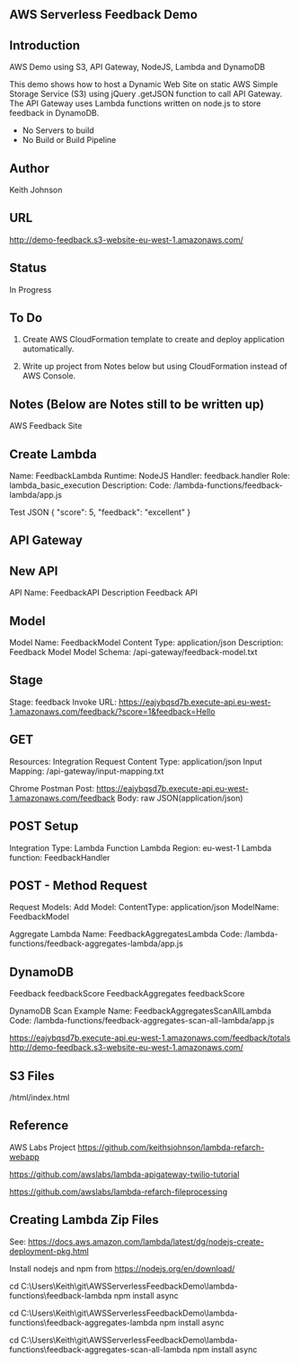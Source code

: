AWS Serverless Feedback Demo
----------------------------

Introduction
------------
AWS Demo using S3, API Gateway, NodeJS, Lambda and DynamoDB

This demo shows how to host a Dynamic Web Site on static AWS Simple Storage Service (S3) using jQuery .getJSON function to call API Gateway.
The API Gateway uses Lambda functions written on node.js to store feedback in DynamoDB.

- No Servers to build
- No Build or Build Pipeline

Author
------ 
Keith Johnson

URL
---
http://demo-feedback.s3-website-eu-west-1.amazonaws.com/

Status
------
In Progress

To Do
-----
1. Create AWS CloudFormation template to create and deploy application automatically.

2. Write up project from Notes below but using CloudFormation instead of AWS Console.

Notes (Below are Notes still to be written up)
----------------------------------------------

AWS Feedback Site

Create Lambda
-------------
Name: FeedbackLambda
Runtime: NodeJS
Handler: feedback.handler
Role: lambda_basic_execution
Description: 
Code: /lambda-functions/feedback-lambda/app.js

Test JSON
{
  "score": 5,
  "feedback": "excellent"
}

API Gateway
-----------

New API
-------
API Name: FeedbackAPI
Description Feedback API

Model
-----
Model Name: FeedbackModel
Content Type: application/json
Description: Feedback Model
Model Schema: /api-gateway/feedback-model.txt


Stage
-----
Stage: feedback
Invoke URL: 
https://eajybqsd7b.execute-api.eu-west-1.amazonaws.com/feedback/?score=1&feedback=Hello

GET
---
Resources: Integration Request
Content Type: application/json
Input Mapping: /api-gateway/input-mapping.txt


Chrome Postman
Post: https://eajybqsd7b.execute-api.eu-west-1.amazonaws.com/feedback
Body: raw
JSON(application/json)

POST Setup
----------
Integration Type: Lambda Function
Lambda Region: eu-west-1
Lambda function: FeedbackHandler

POST - Method Request
-------------------
Request Models:
Add Model:
ContentType: application/json
ModelName: FeedbackModel


Aggregate Lambda
Name: FeedbackAggregatesLambda
Code: /lambda-functions/feedback-aggregates-lambda/app.js

DynamoDB
---------
Feedback feedbackScore
FeedbackAggregates feedbackScore


DynamoDB Scan Example
Name: FeedbackAggregatesScanAllLambda
Code: /lambda-functions/feedback-aggregates-scan-all-lambda/app.js

https://eajybqsd7b.execute-api.eu-west-1.amazonaws.com/feedback/totals
http://demo-feedback.s3-website-eu-west-1.amazonaws.com/

S3 Files
--------
/html/index.html

Reference
---------
AWS Labs Project
https://github.com/keithsjohnson/lambda-refarch-webapp

https://github.com/awslabs/lambda-apigateway-twilio-tutorial

https://github.com/awslabs/lambda-refarch-fileprocessing

Creating Lambda Zip Files
-------------------------
See: https://docs.aws.amazon.com/lambda/latest/dg/nodejs-create-deployment-pkg.html

Install nodejs and npm from https://nodejs.org/en/download/

cd C:\Users\Keith\git\AWSServerlessFeedbackDemo\lambda-functions\feedback-lambda
npm install async

cd C:\Users\Keith\git\AWSServerlessFeedbackDemo\lambda-functions\feedback-aggregates-lambda
npm install async

cd C:\Users\Keith\git\AWSServerlessFeedbackDemo\lambda-functions\feedback-aggregates-scan-all-lambda
npm install async


